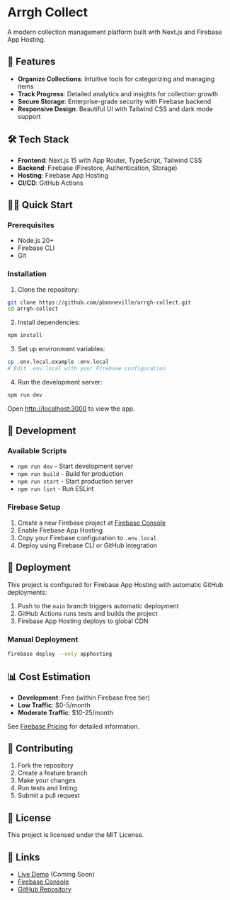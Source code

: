 # Arrgh Collect

A modern collection management platform built with Next.js and Firebase App Hosting.

## 🚀 Features

- **Organize Collections**: Intuitive tools for categorizing and managing items
- **Track Progress**: Detailed analytics and insights for collection growth
- **Secure Storage**: Enterprise-grade security with Firebase backend
- **Responsive Design**: Beautiful UI with Tailwind CSS and dark mode support

## 🛠 Tech Stack

- **Frontend**: Next.js 15 with App Router, TypeScript, Tailwind CSS
- **Backend**: Firebase (Firestore, Authentication, Storage)
- **Hosting**: Firebase App Hosting
- **CI/CD**: GitHub Actions

## 🏃‍♂️ Quick Start

### Prerequisites

- Node.js 20+
- Firebase CLI
- Git

### Installation

1. Clone the repository:
```bash
git clone https://github.com/pbonneville/arrgh-collect.git
cd arrgh-collect
```

2. Install dependencies:
```bash
npm install
```

3. Set up environment variables:
```bash
cp .env.local.example .env.local
# Edit .env.local with your Firebase configuration
```

4. Run the development server:
```bash
npm run dev
```

Open [http://localhost:3000](http://localhost:3000) to view the app.

## 🔧 Development

### Available Scripts

- `npm run dev` - Start development server
- `npm run build` - Build for production
- `npm run start` - Start production server
- `npm run lint` - Run ESLint

### Firebase Setup

1. Create a new Firebase project at [Firebase Console](https://console.firebase.google.com)
2. Enable Firebase App Hosting
3. Copy your Firebase configuration to `.env.local`
4. Deploy using Firebase CLI or GitHub integration

## 🚀 Deployment

This project is configured for Firebase App Hosting with automatic GitHub deployments:

1. Push to the `main` branch triggers automatic deployment
2. GitHub Actions runs tests and builds the project
3. Firebase App Hosting deploys to global CDN

### Manual Deployment

```bash
firebase deploy --only apphosting
```

## 📊 Cost Estimation

- **Development**: Free (within Firebase free tier)
- **Low Traffic**: $0-5/month
- **Moderate Traffic**: $10-25/month

See [Firebase Pricing](https://firebase.google.com/pricing) for detailed information.

## 🤝 Contributing

1. Fork the repository
2. Create a feature branch
3. Make your changes
4. Run tests and linting
5. Submit a pull request

## 📄 License

This project is licensed under the MIT License.

## 🔗 Links

- [Live Demo](https://arrgh-collect.web.app) (Coming Soon)
- [Firebase Console](https://console.firebase.google.com)
- [GitHub Repository](https://github.com/pbonneville/arrgh-collect)
